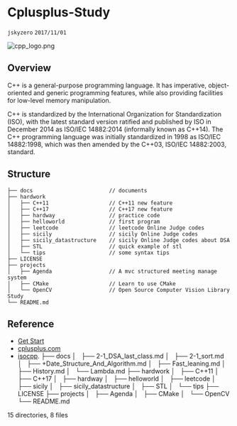 # Cplusplus-Study
`jskyzero` `2017/11/01`

![cpp_logo.png](https://isocpp.org/files/img/cpp_logo.png)

## Overview

C++ is a general-purpose programming language. It has imperative, object-oriented and generic programming features, while also providing facilities for low-level memory manipulation.

C++ is standardized by the International Organization for Standardization (ISO), with the latest standard version ratified and published by ISO in December 2014 as ISO/IEC 14882:2014 (informally known as C++14). The C++ programming language was initially standardized in 1998 as ISO/IEC 14882:1998, which was then amended by the C++03, ISO/IEC 14882:2003, standard.

## Structure
```
├── docs                        // documents
├── hardwork
│   ├── C++11                   // C++11 new feature
│   ├── C++17                   // C++17 new feature
│   ├── hardway                 // practice code
│   ├── helloworld              // first program
│   ├── leetcode                // leetcode Online Judge codes
│   ├── sicily                  // sicily Online Judge codes
│   ├── sicily_datastructure    // sicily Online Judge codes about DSA
│   ├── STL                     // quick example of stl
│   └── tips                    // some syntax tips
├── LICENSE
├── projects
│   ├── Agenda                  // A mvc structured meeting manage system 
│   ├── CMake                   // Learn to use CMake
│   └── OpenCV                  // Open Source Computer Vision Library Study
└── README.md
```

## Reference

+ [Get Start](https://isocpp.org/get-started)
+ [cplusplus.com](http://www.cplusplus.com/)
+ [isocpp](https://isocpp.org).
├── docs
│   ├── 2-1_DSA_last_class.md
│   ├── 2-1_sort.md
│   ├── +Date_Structure_And_Algorithm.md
│   ├── Fast_leaning.md
│   ├── History.md
│   └── Lambda.md
├── hardwork
│   ├── C++11
│   ├── C++17
│   ├── hardway
│   ├── helloworld
│   ├── leetcode
│   ├── sicily
│   ├── sicily_datastructure
│   ├── STL
│   └── tips
├── LICENSE
├── projects
│   ├── Agenda
│   ├── CMake
│   └── OpenCV
└── README.md

15 directories, 8 files
